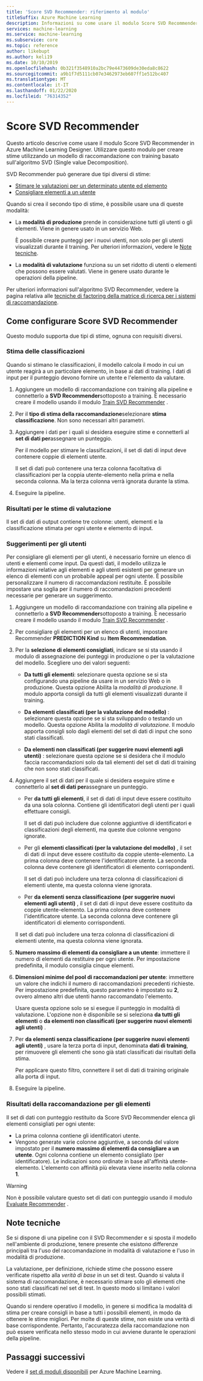 ```yaml
---
title: 'Score SVD Recommender: riferimento al modulo'
titleSuffix: Azure Machine Learning
description: Informazioni su come usare il modulo Score SVD Recommender in Azure Machine Learning per assegnare punteggi alle stime delle raccomandazioni per un set di dati.
services: machine-learning
ms.service: machine-learning
ms.subservice: core
ms.topic: reference
author: likebupt
ms.author: keli19
ms.date: 10/10/2019
ms.openlocfilehash: 0b321f3548910a2bc79e4473609de30eda8c8622
ms.sourcegitcommit: a9b1f7d5111cb07e3462973eb607ff1e512bc407
ms.translationtype: MT
ms.contentlocale: it-IT
ms.lasthandoff: 01/22/2020
ms.locfileid: "76314352"
---
```

# <a name="score-svd-recommender"></a>Score SVD Recommender

Questo articolo descrive come usare il modulo Score SVD Recommender in Azure Machine Learning Designer. Utilizzare questo modulo per creare stime utilizzando un modello di raccomandazione con training basato sull'algoritmo SVD (Single value Decomposition).

SVD Recommender può generare due tipi diversi di stime:

- [Stimare le valutazioni per un determinato utente ed elemento](#prediction-of-ratings)
- [Consigliare elementi a un utente](#recommendations-for-users)

Quando si crea il secondo tipo di stime, è possibile usare una di queste modalità:

- La **modalità di produzione** prende in considerazione tutti gli utenti o gli elementi. Viene in genere usato in un servizio Web.

  È possibile creare punteggi per i nuovi utenti, non solo per gli utenti visualizzati durante il training. Per ulteriori informazioni, vedere le [Note tecniche](#technical-notes). 

- La **modalità di valutazione** funziona su un set ridotto di utenti o elementi che possono essere valutati. Viene in genere usato durante le operazioni della pipeline.

Per ulteriori informazioni sull'algoritmo SVD Recommender, vedere la pagina relativa alle [tecniche di factoring della matrice di ricerca per i sistemi di raccomandazione](https://datajobs.com/data-science-repo/Recommender-Systems-[Netflix].pdf).

## <a name="how-to-configure-score-svd-recommender"></a>Come configurare Score SVD Recommender

Questo modulo supporta due tipi di stime, ognuna con requisiti diversi. 

###  <a name="prediction-of-ratings"></a>Stima delle classificazioni

Quando si stimano le classificazioni, il modello calcola il modo in cui un utente reagirà a un particolare elemento, in base ai dati di training. I dati di input per il punteggio devono fornire un utente e l'elemento da valutare.

1. Aggiungere un modello di raccomandazione con training alla pipeline e connetterlo a **SVD Recommender**sottoposto a training. È necessario creare il modello usando il modulo [Train SVD Recommender](train-SVD-recommender.md) .

2. Per il **tipo di stima della raccomandazione**selezionare **stima classificazione**. Non sono necessari altri parametri.

3. Aggiungere i dati per i quali si desidera eseguire stime e connetterli al **set di dati per**assegnare un punteggio.

   Per il modello per stimare le classificazioni, il set di dati di input deve contenere coppie di elementi utente.

   Il set di dati può contenere una terza colonna facoltativa di classificazioni per la coppia utente-elemento nella prima e nella seconda colonna. Ma la terza colonna verrà ignorata durante la stima.

4. Eseguire la pipeline.

### <a name="results-for-rating-predictions"></a>Risultati per le stime di valutazione 

Il set di dati di output contiene tre colonne: utenti, elementi e la classificazione stimata per ogni utente e elemento di input.

###  <a name="recommendations-for-users"></a>Suggerimenti per gli utenti 

Per consigliare gli elementi per gli utenti, è necessario fornire un elenco di utenti e elementi come input. Da questi dati, il modello utilizza le informazioni relative agli elementi e agli utenti esistenti per generare un elenco di elementi con un probabile appeal per ogni utente. È possibile personalizzare il numero di raccomandazioni restituite. È possibile impostare una soglia per il numero di raccomandazioni precedenti necessarie per generare un suggerimento.

1. Aggiungere un modello di raccomandazione con training alla pipeline e connetterlo a **SVD Recommender**sottoposto a training.  È necessario creare il modello usando il modulo [Train SVD Recommender](train-svd-recommender.md) .

2. Per consigliare gli elementi per un elenco di utenti, impostare Recommender **PREDICTION Kind** su **Item Recommendation**.

3. Per la **selezione di elementi consigliati**, indicare se si sta usando il modulo di assegnazione dei punteggi in produzione o per la valutazione del modello. Scegliere uno dei valori seguenti:

    - **Da tutti gli elementi**: selezionare questa opzione se si sta configurando una pipeline da usare in un servizio Web o in produzione.  Questa opzione Abilita la *modalità di produzione*. Il modulo apporta consigli da tutti gli elementi visualizzati durante il training.

    - **Da elementi classificati (per la valutazione del modello)** : selezionare questa opzione se si sta sviluppando o testando un modello. Questa opzione Abilita la *modalità di valutazione*. Il modulo apporta consigli solo dagli elementi del set di dati di input che sono stati classificati.
    
    - **Da elementi non classificati (per suggerire nuovi elementi agli utenti)** : selezionare questa opzione se si desidera che il modulo faccia raccomandazioni solo da tali elementi del set di dati di training che non sono stati classificati. 

4. Aggiungere il set di dati per il quale si desidera eseguire stime e connetterlo al **set di dati per**assegnare un punteggio.

    - Per **da tutti gli elementi**, il set di dati di input deve essere costituito da una sola colonna. Contiene gli identificatori degli utenti per i quali effettuare consigli.

      Il set di dati può includere due colonne aggiuntive di identificatori e classificazioni degli elementi, ma queste due colonne vengono ignorate. 

    - Per gli **elementi classificati (per la valutazione del modello)** , il set di dati di input deve essere costituito da coppie utente-elemento. La prima colonna deve contenere l'identificatore utente. La seconda colonna deve contenere gli identificatori di elemento corrispondenti.

      Il set di dati può includere una terza colonna di classificazioni di elementi utente, ma questa colonna viene ignorata.

    - Per **da elementi senza classificazione (per suggerire nuovi elementi agli utenti)** , il set di dati di input deve essere costituito da coppie utente-elemento. La prima colonna deve contenere l'identificatore utente. La seconda colonna deve contenere gli identificatori di elemento corrispondenti.

     Il set di dati può includere una terza colonna di classificazioni di elementi utente, ma questa colonna viene ignorata.

5. **Numero massimo di elementi da consigliare a un utente**: immettere il numero di elementi da restituire per ogni utente. Per impostazione predefinita, il modulo consiglia cinque elementi.

6. **Dimensioni minime del pool di raccomandazioni per utente**: immettere un valore che indichi il numero di raccomandazioni precedenti richieste. Per impostazione predefinita, questo parametro è impostato su **2**, ovvero almeno altri due utenti hanno raccomandato l'elemento.

   Usare questa opzione solo se si esegue il punteggio in modalità di valutazione. L'opzione non è disponibile se si seleziona **da tutti gli elementi** o **da elementi non classificati (per suggerire nuovi elementi agli utenti)** .

7.  Per **da elementi senza classificazione (per suggerire nuovi elementi agli utenti)** , usare la terza porta di input, denominata **dati di training**, per rimuovere gli elementi che sono già stati classificati dai risultati della stima.

    Per applicare questo filtro, connettere il set di dati di training originale alla porta di input.

8. Eseguire la pipeline.

### <a name="results-of-item-recommendation"></a>Risultati della raccomandazione per gli elementi

Il set di dati con punteggio restituito da Score SVD Recommender elenca gli elementi consigliati per ogni utente:

- La prima colonna contiene gli identificatori utente.
- Vengono generate varie colonne aggiuntive, a seconda del valore impostato per il **numero massimo di elementi da consigliare a un utente**. Ogni colonna contiene un elemento consigliato (per identificatore). Le indicazioni sono ordinate in base all'affinità utente-elemento. L'elemento con affinità più elevata viene inserito nella colonna **1**.

> [!WARNING]
> Non è possibile valutare questo set di dati con punteggio usando il modulo [Evaluate Recommender](evaluate-recommender.md) .


##  <a name="technical-notes"></a>Note tecniche

Se si dispone di una pipeline con il SVD Recommender e si sposta il modello nell'ambiente di produzione, tenere presente che esistono differenze principali tra l'uso del raccomandazione in modalità di valutazione e l'uso in modalità di produzione.

La valutazione, per definizione, richiede stime che possono essere verificate rispetto alla *verità di base* in un set di test. Quando si valuta il sistema di raccomandazione, è necessario stimare solo gli elementi che sono stati classificati nel set di test. In questo modo si limitano i valori possibili stimati.

Quando si rendere operativo il modello, in genere si modifica la modalità di stima per creare consigli in base a tutti i possibili elementi, in modo da ottenere le stime migliori. Per molte di queste stime, non esiste una verità di base corrispondente. Pertanto, l'accuratezza della raccomandazione non può essere verificata nello stesso modo in cui avviene durante le operazioni della pipeline.


## <a name="next-steps"></a>Passaggi successivi

Vedere il [set di moduli disponibili](module-reference.md) per Azure Machine Learning. 
